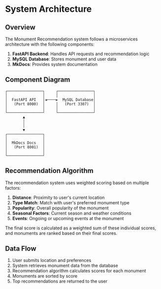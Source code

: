 # System Architecture

## Overview

The Monument Recommendation system follows a microservices architecture with the following components:

1. **FastAPI Backend**: Handles API requests and recommendation logic
2. **MySQL Database**: Stores monument and user data
3. **MkDocs**: Provides system documentation

## Component Diagram

```
┌────────────────┐     ┌────────────────┐
│                │     │                │
│  FastAPI API   │◄────►  MySQL Database│
│   (Port 8000)  │     │   (Port 3307)  │
│                │     │                │
└────────────────┘     └────────────────┘
        ▲
        │
        │
        ▼
┌────────────────┐
│                │
│  MkDocs Docs   │
│   (Port 8001)  │
│                │
└────────────────┘
```

## Recommendation Algorithm

The recommendation system uses weighted scoring based on multiple factors:

1. **Distance**: Proximity to user's current location
2. **Type Match**: Match with user's preferred monument type
3. **Popularity**: Overall popularity of the monument
4. **Seasonal Factors**: Current season and weather conditions
5. **Events**: Ongoing or upcoming events at the monument

The final score is calculated as a weighted sum of these individual scores, and monuments are ranked based on their final scores.

## Data Flow

1. User submits location and preferences
2. System retrieves monument data from the database
3. Recommendation algorithm calculates scores for each monument
4. Monuments are sorted by score
5. Top recommendations are returned to the user
